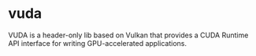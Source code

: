 # vuda
VUDA is a header-only lib based on Vulkan that provides a CUDA Runtime API interface for writing GPU-accelerated applications.
